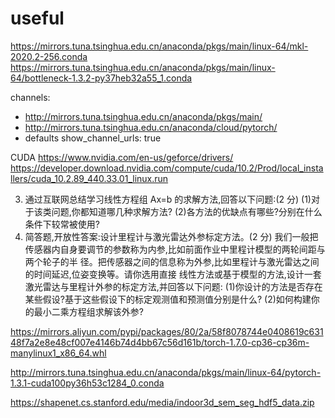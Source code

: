 # useful
https://mirrors.tuna.tsinghua.edu.cn/anaconda/pkgs/main/linux-64/mkl-2020.2-256.conda
https://mirrors.tuna.tsinghua.edu.cn/anaconda/pkgs/main/linux-64/bottleneck-1.3.2-py37heb32a55_1.conda

channels:
  - http://mirrors.tuna.tsinghua.edu.cn/anaconda/pkgs/main/
  - http://mirrors.tuna.tsinghua.edu.cn/anaconda/cloud/pytorch/
  - defaults
show_channel_urls: true

CUDA
https://www.nvidia.com/en-us/geforce/drivers/
https://developer.download.nvidia.com/compute/cuda/10.2/Prod/local_installers/cuda_10.2.89_440.33.01_linux.run

3. 通过互联网总结学习线性方程组 Ax=b 的求解方法,回答以下问题:(2 分)
(1)对于该类问题,你都知道哪几种求解方法?
(2)各方法的优缺点有哪些?分别在什么条件下较常被使用?
4. 简答题,开放性答案:设计里程计与激光雷达外参标定方法。(2 分)
我们一般把传感器内自身要调节的参数称为内参,比如前面作业中里程计模型的两轮间距与两个轮子的半
径。把传感器之间的信息称为外参,比如里程计与激光雷达之间的时间延迟,位姿变换等。请你选用直接
线性方法或基于模型的方法,设计一套激光雷达与里程计外参的标定方法,并回答以下问题:
(1)你设计的方法是否存在某些假设?基于这些假设下的标定观测值和预测值分别是什么?
(2)如何构建你的最小二乘方程组求解该外参?


https://mirrors.aliyun.com/pypi/packages/80/2a/58f8078744e0408619c63148f7a2e8e48cf007e4146b74d4bb67c56d161b/torch-1.7.0-cp36-cp36m-manylinux1_x86_64.whl 

http://mirrors.tuna.tsinghua.edu.cn/anaconda/pkgs/main/linux-64/pytorch-1.3.1-cuda100py36h53c1284_0.conda

https://shapenet.cs.stanford.edu/media/indoor3d_sem_seg_hdf5_data.zip
